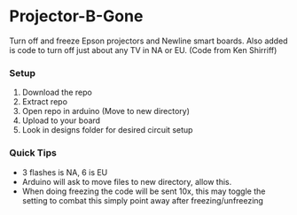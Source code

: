 # Projector-B-Gone
Turn off and freeze Epson projectors and Newline smart boards. Also added is code to turn off just about any TV in NA or EU. (Code from Ken Shirriff)
### Setup
1. Download the repo
2. Extract repo
3. Open repo in arduino (Move to new directory)
4. Upload to your board
5. Look in designs folder for desired circuit setup
### Quick Tips
* 3 flashes is NA, 6 is EU
* Arduino will ask to move files to new directory, allow this.
* When doing freezing the code will be sent 10x, this may toggle the setting to combat this simply point away after freezing/unfreezing
